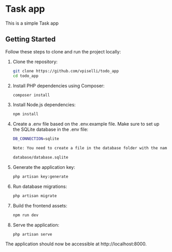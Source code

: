 # Task app

This is a simple Task app

## Getting Started

Follow these steps to clone and run the project locally:

1. Clone the repository:

   ```bash
   git clone https://github.com/vpiselli/todo_app
   cd todo_app

2. Install PHP dependencies using Composer:
    ```bash
    composer install

3. Install Node.js dependencies:
    ```bash
    npm install

4. Create a .env file based on the .env.example file. Make sure to set up the SQLite database in the .env file:
    ```bash
    DB_CONNECTION=sqlite

    Note: You need to create a file in the database folder with the name database.sqlite

    database/database.sqlite

5. Generate the application key:
    ```bash
    php artisan key:generate

6. Run database migrations:
    ```bash
    php artisan migrate

7. Build the frontend assets:
    ```bash
    npm run dev

8. Serve the application:
    ```bash
    php artisan serve

The application should now be accessible at http://localhost:8000.
